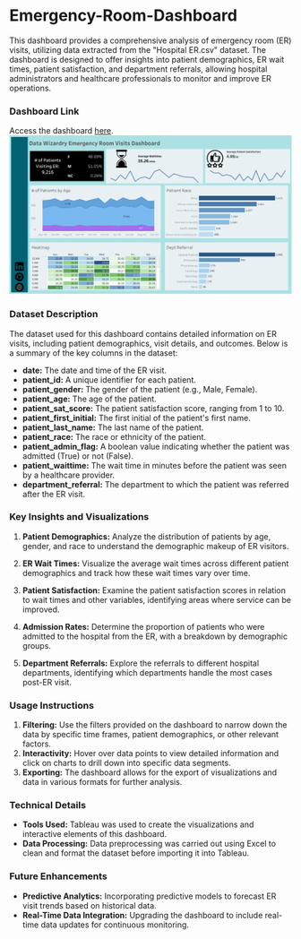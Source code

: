 # Emergency-Room-Dashboard

This dashboard provides a comprehensive analysis of emergency room (ER) visits, utilizing data extracted from the "Hospital ER.csv" dataset. The dashboard is designed to offer insights into patient demographics, ER wait times, patient satisfaction, and department referrals, allowing hospital administrators and healthcare professionals to monitor and improve ER operations.

### Dashboard Link
Access the dashboard [here](https://public.tableau.com/app/profile/vanessa.okosun/viz/EmergencyRoomVisitsDashboard_16963796134540/Dashboard1).
![Image of the dashboard](https://github.com/thevannyfiles/Emergency-Room-Dashboard/blob/main/Dashboard%201.png)

### Dataset Description
The dataset used for this dashboard contains detailed information on ER visits, including patient demographics, visit details, and outcomes. Below is a summary of the key columns in the dataset:

* ****date:**** The date and time of the ER visit.
* ****patient_id:**** A unique identifier for each patient.
* ****patient_gender:**** The gender of the patient (e.g., Male, Female).
* ****patient_age:**** The age of the patient.
* ****patient_sat_score:**** The patient satisfaction score, ranging from 1 to 10.
* ****patient_first_initial:**** The first initial of the patient's first name.
* ****patient_last_name:**** The last name of the patient.
* ****patient_race:**** The race or ethnicity of the patient.
* ****patient_admin_flag:**** A boolean value indicating whether the patient was admitted (True) or not (False).
* ****patient_waittime:**** The wait time in minutes before the patient was seen by a healthcare provider.
* ****department_referral:**** The department to which the patient was referred after the ER visit.

### Key Insights and Visualizations
1. ****Patient Demographics:**** Analyze the distribution of patients by age, gender, and race to understand the demographic makeup of ER visitors.

2. ****ER Wait Times:**** Visualize the average wait times across different patient demographics and track how these wait times vary over time.

3. ****Patient Satisfaction:**** Examine the patient satisfaction scores in relation to wait times and other variables, identifying areas where service can be improved.

4. ****Admission Rates:**** Determine the proportion of patients who were admitted to the hospital from the ER, with a breakdown by demographic groups.

5. ****Department Referrals:**** Explore the referrals to different hospital departments, identifying which departments handle the most cases post-ER visit.

### Usage Instructions
1. ****Filtering:**** Use the filters provided on the dashboard to narrow down the data by specific time frames, patient demographics, or other relevant factors.
2. ****Interactivity:**** Hover over data points to view detailed information and click on charts to drill down into specific data segments.
3. ****Exporting:**** The dashboard allows for the export of visualizations and data in various formats for further analysis.

### Technical Details
* ****Tools Used:**** Tableau was used to create the visualizations and interactive elements of this dashboard.
* ****Data Processing:**** Data preprocessing was carried out using Excel to clean and format the dataset before importing it into Tableau.

### Future Enhancements
* ****Predictive Analytics:**** Incorporating predictive models to forecast ER visit trends based on historical data.
* ****Real-Time Data Integration:**** Upgrading the dashboard to include real-time data updates for continuous monitoring.
